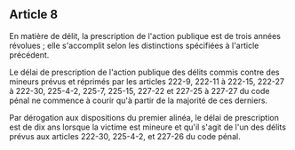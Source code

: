 Article 8
----
En matière de délit, la prescription de l'action publique est de trois années
révolues ; elle s'accomplit selon les distinctions spécifiées à l'article
précédent.

Le délai de prescription de l'action publique des délits commis contre des
mineurs prévus et réprimés par les articles 222-9, 222-11 à 222-15, 222-27 à
222-30, 225-4-2, 225-7, 225-15, 227-22 et 227-25 à 227-27 du code pénal ne
commence à courir qu'à partir de la majorité de ces derniers.

Par dérogation aux dispositions du premier alinéa, le délai de prescription est
de dix ans lorsque la victime est mineure et qu'il s'agit de l'un des délits
prévus aux articles 222-30, 225-4-2, et 227-26 du code pénal.

